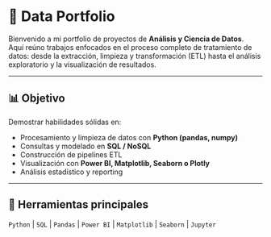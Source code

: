 # 🧠 Data Portfolio

Bienvenido a mi portfolio de proyectos de **Análisis y Ciencia de Datos**.  
Aquí reúno trabajos enfocados en el proceso completo de tratamiento de datos: desde la extracción, limpieza y transformación (ETL) hasta el análisis exploratorio y la visualización de resultados.

---

## 📊 Objetivo
Demostrar habilidades sólidas en:
- Procesamiento y limpieza de datos con **Python (pandas, numpy)**  
- Consultas y modelado en **SQL / NoSQL**
- Construcción de pipelines ETL
- Visualización con **Power BI, Matplotlib, Seaborn o Plotly**
- Análisis estadístico y reporting

---

## 🧰 Herramientas principales
`Python` | `SQL` | `Pandas` | `Power BI` | `Matplotlib` | `Seaborn` | `Jupyter`
